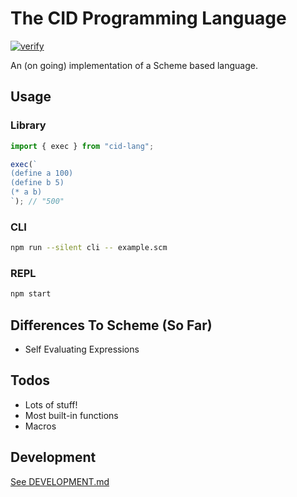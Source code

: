 # The CID Programming Language

[![verify](https://github.com/kyleect/cid-lang/actions/workflows/ci.yml/badge.svg)](https://github.com/kyleect/cid-lang/actions/workflows/ci.yml)

An (on going) implementation of a Scheme based language.

## Usage

### Library

```typescript
import { exec } from "cid-lang";

exec(`
(define a 100)
(define b 5)
(* a b)
`); // "500"
```

### CLI

```bash
npm run --silent cli -- example.scm
```

### REPL

```bash
npm start
```

## Differences To Scheme (So Far)

- Self Evaluating Expressions

## Todos

- Lots of stuff!
- Most built-in functions
- Macros

## Development

[See DEVELOPMENT.md](DEVELOPMENT.md)
